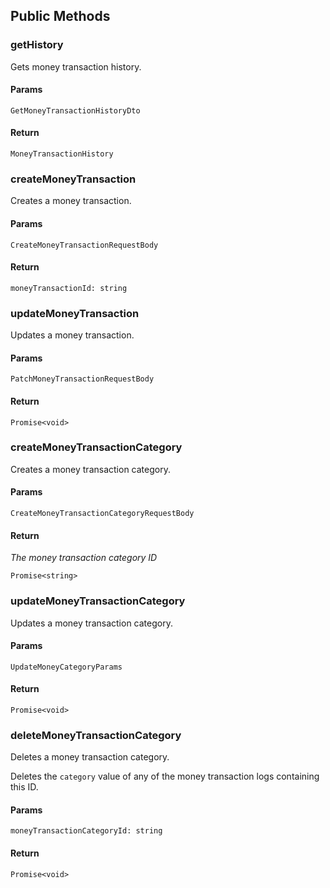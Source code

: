 ## Public Methods

### getHistory

Gets money transaction history.

#### Params

`GetMoneyTransactionHistoryDto`

#### Return

`MoneyTransactionHistory`

### createMoneyTransaction

Creates a money transaction.

#### Params

`CreateMoneyTransactionRequestBody`

#### Return

`moneyTransactionId: string`

### updateMoneyTransaction

Updates a money transaction.

#### Params

`PatchMoneyTransactionRequestBody`

#### Return

`Promise<void>`

### createMoneyTransactionCategory

Creates a money transaction category.

#### Params

`CreateMoneyTransactionCategoryRequestBody`

#### Return

_The money transaction category ID_

`Promise<string>`

### updateMoneyTransactionCategory

Updates a money transaction category.

#### Params

`UpdateMoneyCategoryParams`

#### Return

`Promise<void>`

### deleteMoneyTransactionCategory

Deletes a money transaction category.

Deletes the `category` value of any of the money transaction logs containing this ID.

#### Params

`moneyTransactionCategoryId: string`

#### Return

`Promise<void>`
